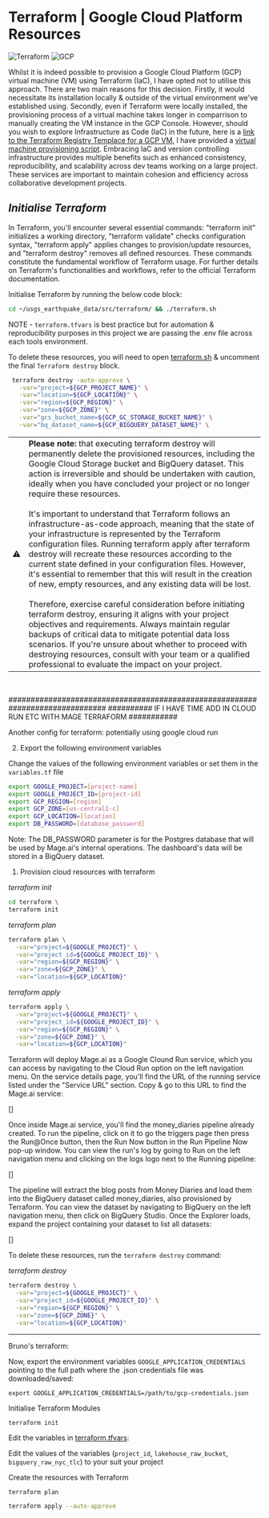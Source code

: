 # Terraform | Google Cloud Platform Resources

![Terraform](https://img.shields.io/badge/Terraform-1.7-black?style=flat&logo=terraform&logoColor=white&labelColor=573EDA)
![GCP](https://img.shields.io/badge/Google_Cloud-3772FF?style=flat&logo=googlecloud&logoColor=white&labelColor=3772FF)

Whilst it is indeed possible to provision a Google Cloud Platform (GCP) virtual machine (VM) using Terraform (IaC), I have opted not to utilise this approach. There are two main reasons for this decision. Firstly, it would necessitate its installation locally & outside of the virtual environment we've established using. Secondly, even if Terraform were locally installed, the provisioning process of a virtual machine takes longer in comparrison to manually creating the VM instance in the GCP Console. However, should you wish to explore Infrastructure as Code (IaC) in the future, here is a [link to the Terraform Registry Templace for a GCP VM](https://registry.terraform.io/providers/hashicorp/google/latest/docs/resources/compute_instance_template), I have provided a [virtual machine provisioning script](virtual_machine.tf). Embracing IaC and version controlling infrastructure provides multiple benefits such as enhanced consistency, reproducibility, and scalability across dev teams working on a large project. These services are important to maintain cohesion and efficiency across collaborative development projects.


## _Initialise Terraform_

In Terraform, you'll encounter several essential commands: "terraform init" initializes a working directory, "terraform validate" checks configuration syntax, "terraform apply" applies changes to provision/update resources, and "terraform destroy" removes all defined resources. These commands constitute the fundamental workflow of Terraform usage. For further details on Terraform's functionalities and workflows, refer to the official Terraform documentation.

Initialise Terraform by running the below code block: 

```bash
cd ~/usgs_earthquake_data/src/terraform/ && ./terraform.sh
```

NOTE - `terraform.tfvars` is best practice but for automation & reproducibility purposes in this project we are passing the .env file across each tools environment. 

To delete these resources, you will need to open [terraform.sh](terraform.sh) & uncomment the final `Terraform destroy` block. 

```bash
 terraform destroy -auto-approve \
   -var="project=${GCP_PROJECT_NAME}" \
   -var="location=${GCP_LOCATION}" \
   -var="region=${GCP_REGION}" \
   -var="zone=${GCP_ZONE}" \
   -var="gcs_bucket_name=${GCP_GC_STORAGE_BUCKET_NAME}" \
   -var="bq_dataset_name=${GCP_BIGQUERY_DATASET_NAME}" \
```

<table>
   <tr>
      <td>⚠️</td>
      <td>
         <strong>Please note:</strong>  that executing terraform destroy will permanently delete the provisioned resources, including the Google Cloud Storage bucket and BigQuery dataset. This action is irreversible and should be undertaken with caution, ideally when you have concluded your project or no longer require these resources.
         <br><br>
         It's important to understand that Terraform follows an infrastructure-as-code approach, meaning that the state of your infrastructure is represented by the Terraform configuration files. Running terraform apply after terraform destroy will recreate these resources according to the current state defined in your configuration files. However, it's essential to remember that this will result in the creation of new, empty resources, and any existing data will be lost.
         <br><br>
         Therefore, exercise careful consideration before initiating terraform destroy, ensuring it aligns with your project objectives and requirements. Always maintain regular backups of critical data to mitigate potential data loss scenarios. If you're unsure about whether to proceed with destroying resources, consult with your team or a qualified professional to evaluate the impact on your project.
      </td>
   </tr>
</table>
<br>




##############################################################################
########## IF I HAVE TIME ADD IN CLOUD RUN ETC WITH MAGE TERRAFORM ###########

Another config for terraform: potentially using google cloud run 

2. Export the following environment variables 

Change the values of the following environment variables or set them in the `variables.tf` file

```bash
export GOOGLE_PROJECT=[project-name]
export GOOGLE_PROJECT_ID=[project-id]
export GCP_REGION=[region]
export GCP_ZONE=[us-central1-c]
export GCP_LOCATION=[location]
export DB_PASSWORD=[database_password]
```

Note: The DB_PASSWORD parameter is for the Postgres database that will be used by Mage.ai's internal operations. The dashboard's data will be stored in a BigQuery dataset. 

1. Provision cloud resources with terraform

*terraform init* 
```bash
cd terraform \
terraform init
```

*terraform plan*
```bash
terraform plan \
  -var="project=${GOOGLE_PROJECT}" \
  -var="project_id=${GOOGLE_PROJECT_ID}" \
  -var="region=${GCP_REGION}" \
  -var="zone=${GCP_ZONE}" \
  -var="location=${GCP_LOCATION}"
```

*terraform apply*
```bash
terraform apply \
  -var="project=${GOOGLE_PROJECT}" \
  -var="project_id=${GOOGLE_PROJECT_ID}" \
  -var="region=${GCP_REGION}" \
  -var="zone=${GCP_ZONE}" \
  -var="location=${GCP_LOCATION}"
```

Terraform will deploy Mage.ai as a Google Clound Run service, which you can access by navigating to the Cloud Run option on the left navigation menu. On the service details page, you'll find the URL of the running service listed under the "Service URL" section. Copy & go to this URL to find the Mage.ai service:

[]

Once inside Mage.ai service, you'll find the money_diaries pipeline already created. To run the pipeline, click on it to go the triggers page then press the Run@Once button, then the Run Now button in the Run Pipeline Now pop-up window. You can view the run's log by going to Run on the left navigation menu and clicking on the logs logo next to the Running pipeline:

[]

The pipeline will extract the blog posts from Money Diaries and load them into the BigQuery dataset called money_diaries, also provisioned by Terraform. You can view the dataset by navigating to BigQuery on the left navigation menu, then click on BigQuery Studio. Once the Explorer loads, expand the project containing your dataset to list all datasets: 

[]

To delete these resources, run the `terraform destroy` command:

*terraform destroy*
```bash
terraform destroy \
  -var="project=${GOOGLE_PROJECT}" \
  -var="project_id=${GOOGLE_PROJECT_ID}" \
  -var="region=${GCP_REGION}" \
  -var="zone=${GCP_ZONE}" \
  -var="location=${GCP_LOCATION}"
```




-------------------------

Bruno's terraform: 


Now, export the environment variables `GOOGLE_APPLICATION_CREDENTIALS` pointing to the full path where the .json credentials file was downloaded/saved:

```shell
export GOOGLE_APPLICATION_CREDENTIALS=/path/to/gcp-credentials.json
```

Initialise Terraform Modules

```shell
terraform init
```

Edit the variables in [terraform.tfvars](terraform.tfvars):  

Edit the values of the variables (`project_id`, `lakehouse_raw_bucket`, `bigquery_raw_nyc_tlc`) to your suit your project

Create the resources with Terraform 

```bash
terraform plan
```

```bash
terraform apply --auto-approve
```